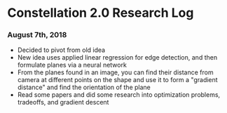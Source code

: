 # Constellation 2.0 Research Log

### August 7th, 2018

- Decided to pivot from old idea
- New idea uses applied linear regression for edge detection, and then formulate planes via a neural network
- From the planes found in an image, you can find their distance from camera at different points on the shape and use it to form a "gradient distance" and find the orientation of the plane
- Read some papers and did some research into optimization problems, tradeoffs, and gradient descent